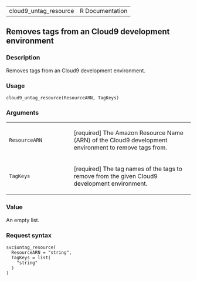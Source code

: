 <table style="width: 100%;">
<tbody>
<tr class="odd">
<td>cloud9_untag_resource</td>
<td style="text-align: right;">R Documentation</td>
</tr>
</tbody>
</table>

## Removes tags from an Cloud9 development environment

### Description

Removes tags from an Cloud9 development environment.

### Usage

    cloud9_untag_resource(ResourceARN, TagKeys)

### Arguments

<table>
<colgroup>
<col style="width: 35%" />
<col style="width: 65%" />
</colgroup>
<tbody>
<tr class="odd">
<td><code
id="cloud9_untag_resource_:_ResourceARN">ResourceARN</code></td>
<td><p>[required] The Amazon Resource Name (ARN) of the Cloud9
development environment to remove tags from.</p></td>
</tr>
<tr class="even">
<td><code id="cloud9_untag_resource_:_TagKeys">TagKeys</code></td>
<td><p>[required] The tag names of the tags to remove from the given
Cloud9 development environment.</p></td>
</tr>
</tbody>
</table>

### Value

An empty list.

### Request syntax

    svc$untag_resource(
      ResourceARN = "string",
      TagKeys = list(
        "string"
      )
    )

